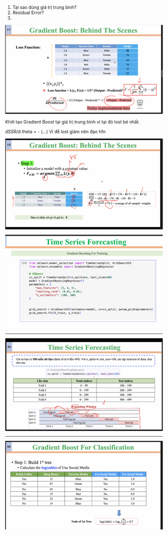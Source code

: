 1. Tại sao dùng giá trị trung bình?
2. Residual Error?
3. 

![1757513306598](image/Gradient_Boost_2025-10-09/1757513306598.png)

Khởi tạo Gradient Boost tại giá trị trung bình vì tại đó lost bé nhất. 


dSSR/d theta = - (...) Vì để lost giảm nên đạo hfn 

![1757511829580](image/Gradient_Boost_2025-10-09/1757511829580.png)

![1757514765568](image/Gradient_Boost_2025-10-09/1757514765568.png)

---

![1757514465545](image/Gradient_Boost_2025-10-09/1757514465545.png)

---

![1757514975500](image/Gradient_Boost_2025-10-09/1757514975500.png)

